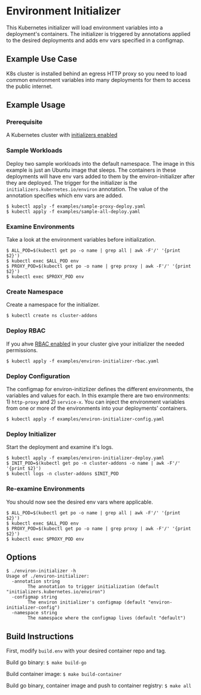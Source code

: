 # Environment Initializer

This Kubernetes initializer will load environment variables into a deployment's
containers.  The initializer is triggered by annotations applied to the desired
deployments and adds env vars specified in a configmap.

## Example Use Case

K8s cluster is installed behind an egress HTTP proxy so you need to load common
environment variables into many deployments for them to access the public internet.

## Example Usage

### Prerequisite

A Kubernetes cluster with [initializers enabled](https://kubernetes.io/docs/admin/extensible-admission-controllers/#enable-initializers-alpha-feature)

### Sample Workloads

Deploy two sample workloads into the default namespace.  The image in this example is just an Ubuntu image that sleeps.  The containers in these deployments will have env vars added to them by the environ-initializer after they are deployed.  The trigger for the initializer is the `initializers.kubernetes.io/environ` annotation.  The value of the annotation specifies which env vars are added.

    $ kubectl apply -f examples/sample-proxy-deploy.yaml
    $ kubectl apply -f examples/sample-all-deploy.yaml

### Examine Environments

Take a look at the environment variables before initialization.

    $ ALL_POD=$(kubectl get po -o name | grep all | awk -F'/' '{print $2}')
    $ kubectl exec $ALL_POD env
    $ PROXY_POD=$(kubectl get po -o name | grep proxy | awk -F'/' '{print $2}')
    $ kubectl exec $PROXY_POD env

### Create Namespace

Create a namespace for the initializer.

	$ kubectl create ns cluster-addons

### Deploy RBAC

If you ahve [RBAC enabled](https://kubernetes.io/docs/admin/authorization/rbac/) in your cluster give your initializer the needed permissions.

	$ kubectl apply -f examples/environ-initializer-rbac.yaml

### Deploy Configuration

The configmap for environ-initizlizer defines the different environments, the variables and values for each.  In this example there are two environments: 1) `http-proxy` and 2) `service-x`.  You can inject the environment variables from one or more of the environments into your deployments' containers.

	$ kubectl apply -f examples/environ-initializer-config.yaml

### Deploy Initializer

Start the deployment and examine it's logs.

	$ kubectl apply -f examples/environ-initializer-deploy.yaml
	$ INIT_POD=$(kubectl get po -n cluster-addons -o name | awk -F'/' '{print $2}')
	$ kubectl logs -n cluster-addons $INIT_POD

### Re-examine Environments

You should now see the desired env vars where applicable.

    $ ALL_POD=$(kubectl get po -o name | grep all | awk -F'/' '{print $2}')
    $ kubectl exec $ALL_POD env
    $ PROXY_POD=$(kubectl get po -o name | grep proxy | awk -F'/' '{print $2}')
    $ kubectl exec $PROXY_POD env

## Options

    $ ./environ-initializer -h
    Usage of ./environ-initializer:
      -annotation string
            The annotation to trigger initialization (default "initializers.kubernetes.io/environ")
      -configmap string
            The environ initializer's configmap (default "environ-initializer-config")
      -namespace string
            The namespace where the configmap lives (default "default")

## Build Instructions

First, modify `build.env` with your desired container repo and tag.

Build go binary: `$ make build-go`

Build container image: `$ make build-container`

Build go binary, container image and push to container registry: `$ make all`

